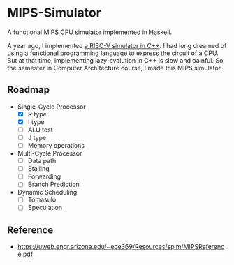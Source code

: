 # MIPS-Simulator

A functional MIPS CPU simulator implemented in Haskell.

A year ago, I implemented
[a RISC-V simulator in C++](https://github.com/skyzh/RISCV-Simulator).
I had long dreamed of using a functional programming language to express
the circuit of a CPU. But at that time, implementing lazy-evalution
in C++ is slow and painful. So the semester in Computer Architecture
course, I made this MIPS simulator.

## Roadmap
* Single-Cycle Processor
    - [x] R type
    - [x] I type
    - [ ] ALU test
    - [ ] J type
    - [ ] Memory operations
* Multi-Cycle Processor
    - [ ] Data path
    - [ ] Stalling
    - [ ] Forwarding
    - [ ] Branch Prediction
* Dynamic Scheduling
    - [ ] Tomasulo
    - [ ] Speculation

## Reference

* https://uweb.engr.arizona.edu/~ece369/Resources/spim/MIPSReference.pdf
